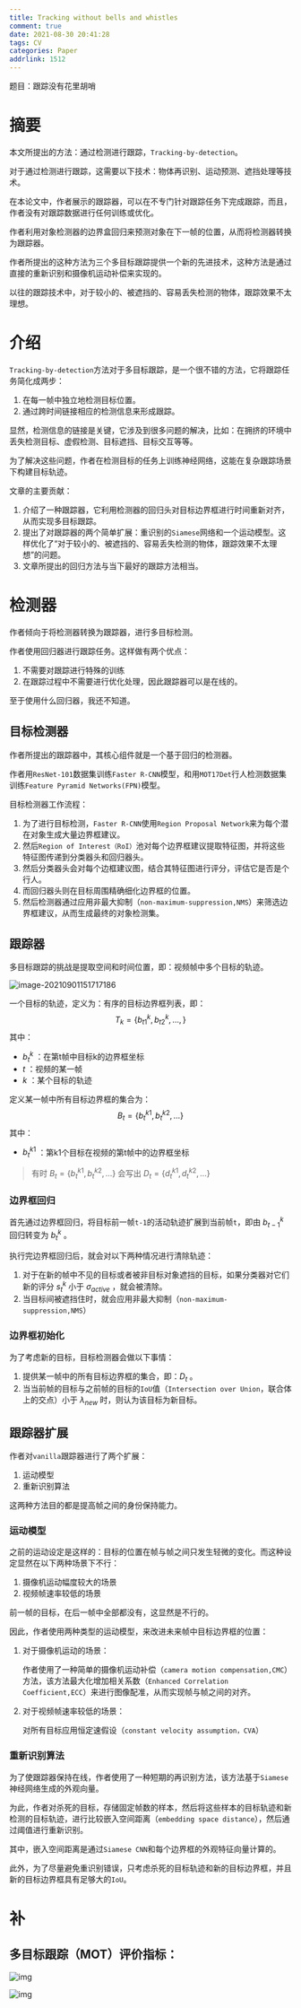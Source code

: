 ```yaml
---
title: Tracking without bells and whistles
comment: true
date: 2021-08-30 20:41:28
tags: CV
categories: Paper
addrlink: 1512
---
```



题目：跟踪没有花里胡哨



# 摘要

本文所提出的方法：通过检测进行跟踪，`Tracking-by-detection`。



对于通过检测进行跟踪，这需要以下技术：物体再识别、运动预测、遮挡处理等技术。



在本论文中，作者展示的跟踪器，可以在不专门针对跟踪任务下完成跟踪，而且，作者没有对跟踪数据进行任何训练或优化。



作者利用对象检测器的边界盒回归来预测对象在下一帧的位置，从而将检测器转换为跟踪器。



作者所提出的这种方法为三个多目标跟踪提供一个新的先进技术，这种方法是通过直接的重新识别和摄像机运动补偿来实现的。



以往的跟踪技术中，对于较小的、被遮挡的、容易丢失检测的物体，跟踪效果不太理想。



# 介绍

`Tracking-by-detection`方法对于多目标跟踪，是一个很不错的方法，它将跟踪任务简化成两步：

1. 在每一帧中独立地检测目标位置。
2. 通过跨时间链接相应的检测信息来形成跟踪。

显然，检测信息的链接是关键，它涉及到很多问题的解决，比如：在拥挤的环境中丢失检测目标、虚假检测、目标遮挡、目标交互等等。

为了解决这些问题，作者在检测目标的任务上训练神经网络，这能在复杂跟踪场景下构建目标轨迹。



文章的主要贡献：

1. 介绍了一种跟踪器，它利用检测器的回归头对目标边界框进行时间重新对齐，从而实现多目标跟踪。
2. 提出了对跟踪器的两个简单扩展：重识别的`Siamese`网络和一个运动模型。这样优化了“对于较小的、被遮挡的、容易丢失检测的物体，跟踪效果不太理想”的问题。
3. 文章所提出的回归方法与当下最好的跟踪方法相当。





# 检测器

作者倾向于将检测器转换为跟踪器，进行多目标检测。



作者使用回归器进行跟踪任务。这样做有两个优点：

1. 不需要对跟踪进行特殊的训练
2. 在跟踪过程中不需要进行优化处理，因此跟踪器可以是在线的。

至于使用什么回归器，我还不知道。



## 目标检测器

作者所提出的跟踪器中，其核心组件就是一个基于回归的检测器。



作者用`ResNet-101`数据集训练`Faster R-CNN`模型，和用`MOT17Det`行人检测数据集训练`Feature Pyramid Networks(FPN)`模型。

 

目标检测器工作流程：

1. 为了进行目标检测，`Faster R-CNN`使用`Region Proposal Network`来为每个潜在对象生成大量边界框建议。
2. 然后`Region of Interest（RoI）`池对每个边界框建议提取特征图，并将这些特征图传递到分类器头和回归器头。
3. 然后分类器头会对每个边框建议图，结合其特征图进行评分，评估它是否是个行人。
4. 而回归器头则在目标周围精确细化边界框的位置。
5. 然后检测器通过应用非最大抑制（`non-maximum-suppression,NMS`）来筛选边界框建议，从而生成最终的对象检测集。



## 跟踪器

多目标跟踪的挑战是提取空间和时间位置，即：视频帧中多个目标的轨迹。



![image-20210901151717186](.\Tracking-without-bells-and-whistles\1.png)



一个目标的轨迹，定义为：有序的目标边界框列表，即：
$$
T_k=\lbrace b_{t1}^k , b_{t2}^k , … , \rbrace
$$
其中：

- $b_{t} ^k$ ：在第t帧中目标k的边界框坐标
- $t$ ：视频的某一帧
- $k$ ：某个目标的轨迹



定义某一帧中所有目标边界框的集合为：
$$
B_t=\lbrace b_t ^{k1} , b_t ^{k2} , … \rbrace
$$
其中：

- $b_t ^{k1}$ ：第k1个目标在视频的第t帧中的边界框坐标

> 有时 $B_t=\lbrace b_t ^{k1} , b_t ^{k2} , … \rbrace$ 会写出 $D_t=\lbrace d_t ^{k1} , d_t ^{k2} , … \rbrace$ 





### 边界框回归

首先通过边界框回归，将目标前一帧`t-1`的活动轨迹扩展到当前帧`t`，即由 $b_{t-1} ^k$ 回归转变为 $b_t ^k$ 。

执行完边界框回归后，就会对以下两种情况进行清除轨迹：

1. 对于在新的帧中不见的目标或者被非目标对象遮挡的目标，如果分类器对它们新的评分 $s_t ^k$ 小于 $\sigma _{active}$  ，就会被清除。
2. 当目标间被遮挡住时，就会应用非最大抑制（`non-maximum-suppression,NMS`）



### 边界框初始化

为了考虑新的目标，目标检测器会做以下事情：

1. 提供某一帧中的所有目标边界框的集合，即：$D_t$ 。
2. 当当前帧的目标与之前帧的目标的`IoU`值（`Intersection over Union`，联合体上的交点）小于 $\lambda _{new}$ 时，则认为该目标为新目标。



## 跟踪器扩展

作者对`vanilla`跟踪器进行了两个扩展：

1. 运动模型
2. 重新识别算法

这两种方法目的都是提高帧之间的身份保持能力。



### 运动模型

之前的运动设定是这样的：目标的位置在帧与帧之间只发生轻微的变化。而这种设定显然在以下两种场景下不行：

1. 摄像机运动幅度较大的场景
2. 视频帧速率较低的场景

前一帧的目标，在后一帧中全部都没有，这显然是不行的。

因此，作者使用两种类型的运动模型，来改进未来帧中目标边界框的位置：

1. 对于摄像机运动的场景：

   作者使用了一种简单的摄像机运动补偿（`camera motion compensation,CMC`）方法，该方法最大化增加相关系数（`Enhanced Correlation Coefficient,ECC`）来进行图像配准，从而实现帧与帧之间的对齐。

2. 对于视频帧速率较低的场景：

   对所有目标应用恒定速假设（`constant velocity assumption，CVA`）



### 重新识别算法

为了使跟踪器保持在线，作者使用了一种短期的再识别方法，该方法基于`Siamese`神经网络生成的外观向量。

为此，作者对杀死的目标，存储固定帧数的样本，然后将这些样本的目标轨迹和新检测的目标轨迹，进行比较嵌入空间距离（`embedding space distance`），然后通过阈值进行重新识别。

其中，嵌入空间距离是通过`Siamese CNN`和每个边界框的外观特征向量计算的。

此外，为了尽量避免重识别错误，只考虑杀死的目标轨迹和新的目标边界框，并且新的目标边界框具有足够大的`IoU`。





# 补

## 多目标跟踪（MOT）评价指标：

![img](.\Tracking-without-bells-and-whistles\2.png)

![img](.\Tracking-without-bells-and-whistles\3.png)